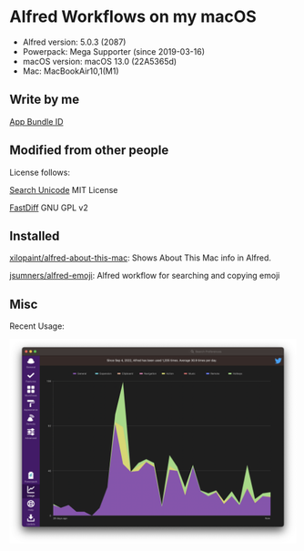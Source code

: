 # Alfred Workflows on my macOS


- Alfred version: 5.0.3 (2087)
- Powerpack: Mega Supporter (since 2019-03-16)
- macOS version: macOS 13.0 (22A5365d)
- Mac: MacBookAir10,1(M1)



## Write by me

[App Bundle ID](./workflows/App%20Bundle%20ID.md)


## Modified from other people

License follows:

[Search Unicode](./workflows-mod/Search%20Unicode.md) MIT License

[FastDiff](./workflows-mod/FastDiff.md) GNU GPL v2

## Installed


[xilopaint/alfred-about-this-mac](https://github.com/xilopaint/alfred-about-this-mac): Shows About This Mac info in Alfred.

[jsumners/alfred-emoji](https://github.com/jsumners/alfred-emoji): Alfred workflow for searching and copying emoji




## Misc

Recent Usage:

![recent usage](./attachments/recent-usage.png)


